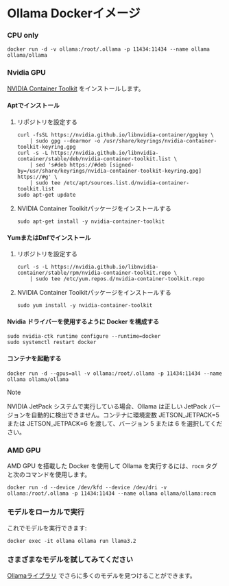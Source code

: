 # Ollama Dockerイメージ

### CPU only

```shell
docker run -d -v ollama:/root/.ollama -p 11434:11434 --name ollama ollama/ollama
```

### Nvidia GPU
[NVIDIA Container Toolkit](https://docs.nvidia.com/datacenter/cloud-native/container-toolkit/latest/install-guide.html#installation) をインストールします。

#### Aptでインストール
1. リポジトリを設定する

    ```shell
    curl -fsSL https://nvidia.github.io/libnvidia-container/gpgkey \
        | sudo gpg --dearmor -o /usr/share/keyrings/nvidia-container-toolkit-keyring.gpg
    curl -s -L https://nvidia.github.io/libnvidia-container/stable/deb/nvidia-container-toolkit.list \
        | sed 's#deb https://#deb [signed-by=/usr/share/keyrings/nvidia-container-toolkit-keyring.gpg] https://#g' \
        | sudo tee /etc/apt/sources.list.d/nvidia-container-toolkit.list
    sudo apt-get update
    ```

2. NVIDIA Container Toolkitパッケージをインストールする

    ```shell
    sudo apt-get install -y nvidia-container-toolkit
    ```

#### YumまたはDnfでインストール
1. リポジトリを設定する

    ```shell
    curl -s -L https://nvidia.github.io/libnvidia-container/stable/rpm/nvidia-container-toolkit.repo \
        | sudo tee /etc/yum.repos.d/nvidia-container-toolkit.repo
    ```

2. NVIDIA Container Toolkitパッケージをインストールする

    ```shell
    sudo yum install -y nvidia-container-toolkit
    ```

#### Nvidia ドライバーを使用するように Docker を構成する

```shell
sudo nvidia-ctk runtime configure --runtime=docker
sudo systemctl restart docker
```

#### コンテナを起動する

```shell
docker run -d --gpus=all -v ollama:/root/.ollama -p 11434:11434 --name ollama ollama/ollama
```

> [!NOTE]  
> NVIDIA JetPack システムで実行している場合、Ollama は正しい JetPack バージョンを自動的に検出できません。コンテナに環境変数 JETSON_JETPACK=5 または JETSON_JETPACK=6 を渡して、バージョン 5 または 6 を選択してください。

### AMD GPU

AMD GPU を搭載した Docker を使用して Ollama を実行するには、`rocm` タグと次のコマンドを使用します。

```shell
docker run -d --device /dev/kfd --device /dev/dri -v ollama:/root/.ollama -p 11434:11434 --name ollama ollama/ollama:rocm
```

### モデルをローカルで実行

これでモデルを実行できます:

```shell
docker exec -it ollama ollama run llama3.2
```

### さまざまなモデルを試してみてください

[Ollamaライブラリ](https://ollama.com/library) でさらに多くのモデルを見つけることができます。
